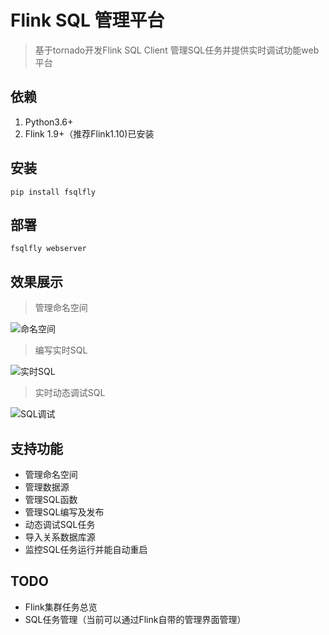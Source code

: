 # Flink SQL 管理平台

> 基于tornado开发Flink SQL Client 管理SQL任务并提供实时调试功能web平台

## 依赖

1. Python3.6+
2. Flink 1.9+（推荐Flink1.10)已安装


## 安装

    pip install fsqlfly
 

## 部署

    fsqlfly webserver
 
  

## 效果展示

> 管理命名空间

![命名空间](images/namespace.png)

> 编写实时SQL

![实时SQL](images/sql.png)

> 实时动态调试SQL

![SQL调试](images/debug.png)


## 支持功能

- 管理命名空间
- 管理数据源
- 管理SQL函数
- 管理SQL编写及发布
- 动态调试SQL任务
- 导入关系数据库源
- 监控SQL任务运行并能自动重启


## TODO

- Flink集群任务总览
- SQL任务管理（当前可以通过Flink自带的管理界面管理）
